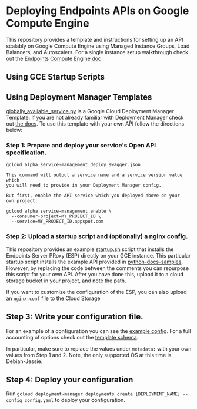 # Deploying Endpoints APIs on Google Compute Engine

This repository provides a template and instructions for setting up an API scalably on Google Compute Engine using Managed Instance Groups, Load Balancers, and Autoscalers. For a single instance setup walkthrough check out the [Endpoints Compute Engine doc](https://cloud.google.com/endpoints/docs/gce)

## Using GCE Startup Scripts


## Using Deployment Manager Templates

[globally_available_service.py](./globally_available_service.py) is a Google Cloud Deployment Manager Template. If you are not already familiar with Deployment Manager check out [the docs](https://cloud.google.com/deployment-manager/docs/). To use this template with your own API follow the directions below:

### Step 1: Prepare and deploy your service's Open API specification.

    gcloud alpha service-management deploy swagger.json

    This command will output a service name and a service version value which
    you will need to provide in your Deployment Manager config.

    But first, enable the API service which you deployed above on your
    own project:

    gcloud alpha service-management enable \
      --consumer-project=MY_PROJECT_ID \
      --service=MY_PROJECT_ID.appspot.com

### Step 2: Upload a startup script and (optionally) a nginx config.

This repository provides an example [startup.sh](./startup.sh) script that installs the Endpoints Server PRoxy (ESP) directly on your GCE instance. This particular startup script installs the example API provided in [python-docs-samples](https://github.com/GoogleCloudPlatform/python-docs-samples/tree/master/managed_vms/endpoints). However, by replacing the code between the comments you can repurpose this script for your own API. After you have done this, upload it to a cloud storage bucket in your project, and note the path.

If you want to customize the configuration of the ESP, you can also upload an `nginx.conf` file to the Cloud Storage

## Step 3: Write your configuration file.

For an example of a configuration you can see the [example config](./config.yaml). For a full accounting of options check out the [template schema](./globally_available_service.py.schema).

In particular, make sure to replace the values under `metadata:` with your own values from Step 1 and 2. Note, the only supported OS at this time is Debian-Jessie.

## Step 4: Deploy your configuration

Run `gcloud deployment-manager deployments create [DEPLOYMENT_NAME] --config config.yaml` to deploy your configuration.
